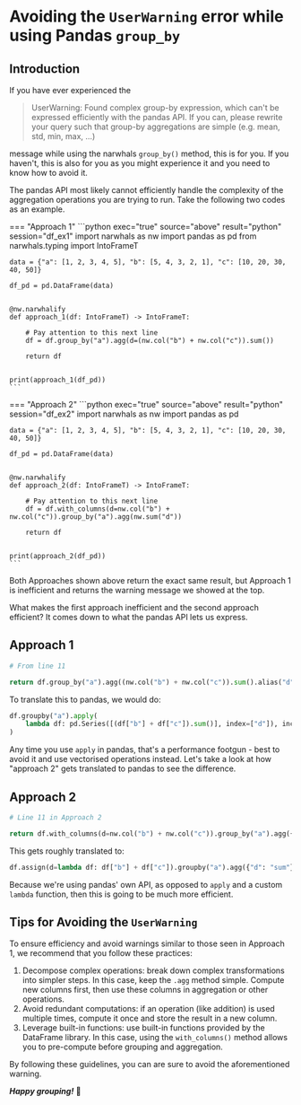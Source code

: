 # Avoiding the `UserWarning` error while using Pandas `group_by`

## Introduction

If you have ever experienced the

> UserWarning: Found complex group-by expression, which can't be expressed efficiently with the pandas API. If you can, please rewrite your query such that group-by aggregations are simple (e.g. mean, std, min, max, ...)

message while using the narwhals `group_by()` method, this is for you. If you haven't, this is also for you as you might experience it and you need to know how to avoid it.

The pandas API most likely cannot efficiently handle the complexity of the aggregation operations you are trying to run. Take the following two codes as an example.

=== "Approach 1"
    ```python exec="true" source="above" result="python" session="df_ex1"
    import narwhals as nw
    import pandas as pd
    from narwhals.typing import IntoFrameT

    data = {"a": [1, 2, 3, 4, 5], "b": [5, 4, 3, 2, 1], "c": [10, 20, 30, 40, 50]}

    df_pd = pd.DataFrame(data)


    @nw.narwhalify
    def approach_1(df: IntoFrameT) -> IntoFrameT:

        # Pay attention to this next line
        df = df.group_by("a").agg(d=(nw.col("b") + nw.col("c")).sum())

        return df


    print(approach_1(df_pd))
    ```

=== "Approach 2"
    ```python exec="true" source="above" result="python" session="df_ex2"
    import narwhals as nw
    import pandas as pd

    data = {"a": [1, 2, 3, 4, 5], "b": [5, 4, 3, 2, 1], "c": [10, 20, 30, 40, 50]}

    df_pd = pd.DataFrame(data)


    @nw.narwhalify
    def approach_2(df: IntoFrameT) -> IntoFrameT:

        # Pay attention to this next line
        df = df.with_columns(d=nw.col("b") + nw.col("c")).group_by("a").agg(nw.sum("d"))

        return df


    print(approach_2(df_pd))
    ```

Both Approaches shown above return the exact same result, but Approach 1 is inefficient and returns the warning message
we showed at the top.

What makes the first approach inefficient and the second approach efficient? It comes down to what the
pandas API lets us express.

## Approach 1

```python
# From line 11

return df.group_by("a").agg((nw.col("b") + nw.col("c")).sum().alias("d"))
```

To translate this to pandas, we would do:

```python
df.groupby("a").apply(
    lambda df: pd.Series([(df["b"] + df["c"]).sum()], index=["d"]), include_groups=False
)
```

Any time you use `apply` in pandas, that's a performance footgun - best to avoid it and use vectorised operations instead.
Let's take a look at how "approach 2" gets translated to pandas to see the difference.

## Approach 2

```python
# Line 11 in Approach 2

return df.with_columns(d=nw.col("b") + nw.col("c")).group_by("a").agg({"d": "sum"})
```

This gets roughly translated to:

```python
df.assign(d=lambda df: df["b"] + df["c"]).groupby("a").agg({"d": "sum"})
```

Because we're using pandas' own API, as opposed to `apply` and a custom `lambda` function, then this is going to be much more efficient.

## Tips for Avoiding the `UserWarning`

To ensure efficiency and avoid warnings similar to those seen in Approach 1, we recommend that you follow these practices:

1. Decompose complex operations: break down complex transformations into simpler steps. In this case, keep the `.agg` method simple. Compute new columns first, then use these columns in aggregation or other operations.
2. Avoid redundant computations: if an operation (like addition) is used multiple times, compute it once and store the result in a new column.
3. Leverage built-in functions: use built-in functions provided by the DataFrame library. In this case, using the `with_columns()` method allows you to pre-compute before grouping and aggregation.

By following these guidelines, you can are sure to avoid the aforementioned warning.

**_Happy grouping!_** 🫡
